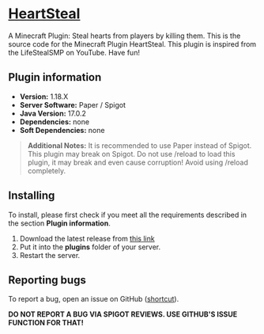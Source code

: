 # [HeartSteal](https://www.spigotmc.org/resources/heartsteal.96147/)

A Minecraft Plugin: Steal hearts from players by killing them. This is the source code for the Minecraft Plugin
HeartSteal. This plugin is inspired from the LifeStealSMP on YouTube. Have fun!

## Plugin information

- **Version:** 1.18.X
- **Server Software:** Paper / Spigot
- **Java Version:** 17.0.2
- **Dependencies:** none
- **Soft Dependencies:** none

> **Additional Notes:**
> It is recommended to use Paper instead of Spigot. This plugin may break on Spigot.
> Do not use /reload to load this plugin, it may break and even cause corruption! Avoid using /reload completely.

## Installing

To install, please first check if you meet all the requirements described in the section **Plugin information**.

1. Download the latest release from [this link](https://github.com/sinjs/heartsteal/releases/)
2. Put it into the **plugins** folder of your server.
3. Restart the server.

## Reporting bugs

To report a bug, open an issue on GitHub ([shortcut](https://github.com/sinjs/heartsteal/issues/new)).

**DO NOT REPORT A BUG VIA SPIGOT REVIEWS. USE GITHUB'S ISSUE FUNCTION FOR THAT!**
